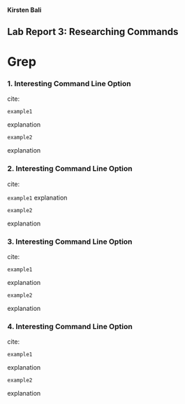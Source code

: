 #### Kirsten Bali

## Lab Report 3: Researching Commands

# Grep

### 1. Interesting Command Line Option
cite:

  `example1`
  
explanation
  
  `example2`

explanation
  
  
### 2. Interesting Command Line Option
cite:

  `example1`
explanation
  
  `example2`
  
explanation

### 3. Interesting Command Line Option
cite:

  `example1`

explanation
  
  `example2`
  
explanation

### 4. Interesting Command Line Option
cite:

  `example1`
  
explanation
  
  `example2`
  
explanation
